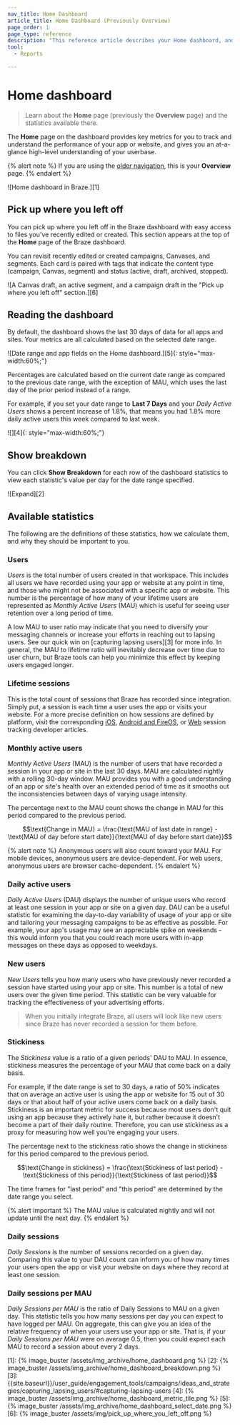 ```yaml
---
nav_title: Home Dashboard
article_title: Home Dashboard (Previously Overview)
page_order: 1
page_type: reference
description: "This reference article describes your Home dashboard, and provides definitions for statistics available on this page."
tool: 
  - Reports

---
```


# Home dashboard

> Learn about the **Home** page (previously the **Overview** page) and the statistics available there.

The **Home** page on the dashboard provides key metrics for you to track and understand the performance of your app or website, and gives you an at-a-glance high-level understanding of your userbase.

{% alert note %}
If you are using the [older navigation]({{site.baseurl}}/navigation), this is your **Overview** page.
{% endalert %}

![Home dashboard in Braze.][1]

## Pick up where you left off

You can pick up where you left off in the Braze dashboard with easy access to files you've recently edited or created. This section appears at the top of the **Home** page of the Braze dashboard.

You can revisit recently edited or created campaigns, Canvases, and segments. Each card is paired with tags that indicate the content type (campaign, Canvas, segment) and status (active, draft, archived, stopped).

![A Canvas draft, an active segment, and a campaign draft in the "Pick up where you left off" section.][6]

## Reading the dashboard

By default, the dashboard shows the last 30 days of data for all apps and sites. Your metrics are all calculated based on the selected date range.

![Date range and app fields on the Home dashboard.][5]{: style="max-width:60%;"}

Percentages are calculated based on the current date range as compared to the previous date range, with the exception of MAU, which uses the last day of the prior period instead of a range. 

For example, if you set your date range to **Last 7 Days** and your *Daily Active Users* shows a percent increase of 1.8%, that means you had 1.8% more daily active users this week compared to last week.

![][4]{: style="max-width:60%;"}

## Show breakdown

You can click **Show Breakdown** for each row of the dashboard statistics to view each statistic's value per day for the date range specified.

![Expand][2]

## Available statistics

The following are the definitions of these statistics, how we calculate them, and why they should be important to you.

### Users

*Users* is the total number of users created in that workspace. This includes all users we have recorded using your app or website at any point in time, and those who might not be associated with a specific app or website. This number is the percentage of how many of your lifetime users are represented as *Monthly Active Users* (MAU) which is useful for seeing user retention over a long period of time.

A low MAU to user ratio may indicate that you need to diversify your messaging channels or increase your efforts in reaching out to lapsing users. See our quick win on [capturing lapsing users][3] for more info. In general, the MAU to lifetime ratio will inevitably decrease over time due to user churn, but Braze tools can help you minimize this effect by keeping users engaged longer.

### Lifetime sessions

This is the total count of sessions that Braze has recorded since integration. Simply put, a session is each time a user uses the app or visits your website. For a more precise definition on how sessions are defined by platform, visit the corresponding 
[iOS]({{site.baseurl}}/developer_guide/platform_integration_guides/swift/analytics/tracking_sessions/), [Android and FireOS]({{site.baseurl}}/developer_guide/platform_integration_guides/android/analytics/tracking_sessions/), or [Web]({{site.baseurl}}/developer_guide/platform_integration_guides/web/analytics/tracking_sessions/) session tracking developer articles.

### Monthly active users

*Monthly Active Users* (MAU) is the number of users that have recorded a session in your app or site in the last 30 days. MAU are calculated nightly with a rolling 30-day window. MAU provides you with a good understanding of an app or site's health over an extended period of time as it smooths out the inconsistencies between days of varying usage intensity.

The percentage next to the MAU count shows the change in MAU for this period compared to the previous period.

$$\text{Change in MAU} = \frac{\text{MAU of last date in range} - \text{MAU of day before start date}}{\text{MAU of day before start date}}$$

{% alert note %}
Anonymous users will also count toward your MAU. For mobile devices, anonymous users are device-dependent. For web users, anonymous users are browser cache-dependent.
{% endalert %}

### Daily active users

*Daily Active Users* (DAU) displays the number of unique users who record at least one session in your app or site on a given day. DAU can be a useful statistic for examining the day-to-day variability of usage of your app or site and tailoring your messaging campaigns to be as effective as possible. For example, your app's usage may see an appreciable spike on weekends - this would inform you that you could reach more users with in-app messages on these days as opposed to weekdays.

### New users

*New Users* tells you how many users who have previously never recorded a session have started using your app or site. This number is a total of new users over the given time period. This statistic can be very valuable for tracking the effectiveness of your advertising efforts.

> When you initially integrate Braze, all users will look like new users since Braze has never recorded a session for them before.

### Stickiness

The *Stickiness* value is a ratio of a given periods' DAU to MAU. In essence, stickiness measures the percentage of your MAU that come back on a daily basis.

For example, if the date range is set to 30 days, a ratio of 50% indicates that on average an active user is using the app or website for 15 out of 30 days or that about half of your active users come back on a daily basis. Stickiness is an important metric for success because most users don't quit using an app because they actively hate it, but rather because it doesn't become a part of their daily routine. Therefore, you can use stickiness as a proxy for measuring how well you're engaging your users.

The percentage next to the stickiness ratio shows the change in stickiness for this period compared to the previous period.

$$\text{Change in stickiness} = \frac{\text{Stickiness of last period} - \text{Stickiness of this period}}{\text{Stickiness of last period}}$$

The time frames for "last period" and "this period" are determined by the date range you select.

{% alert important %}
The MAU value is calculated nightly and will not update until the next day.
{% endalert %}

### Daily sessions

*Daily Sessions* is the number of sessions recorded on a given day. Comparing this value to your DAU count can inform you of how many times your users open the app or visit your website on days where they record at least one session.

### Daily sessions per MAU

*Daily Sessions per MAU* is the ratio of Daily Sessions to MAU on a given day. This statistic tells you how many sessions per day you can expect to have logged per MAU. On aggregate, this can give you an idea of the relative frequency of when your users use your app or site. That is, if your *Daily Sessions per MAU* were on average 0.5, then you could expect each MAU to record a session about every 2 days.  

[1]: {% image_buster /assets/img_archive/home_dashboard.png %}
[2]: {% image_buster /assets/img_archive/home_dashboard_breakdown.png %}
[3]: {{site.baseurl}}/user_guide/engagement_tools/campaigns/ideas_and_strategies/capturing_lapsing_users/#capturing-lapsing-users
[4]: {% image_buster /assets/img_archive/home_dashboard_metric_tile.png %}
[5]: {% image_buster /assets/img_archive/home_dashboard_select_date.png %}
[6]: {% image_buster /assets/img/pick_up_where_you_left_off.png %}